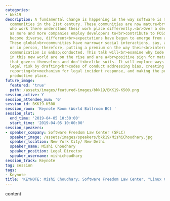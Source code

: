 ```yaml
---
categories:
- bkk19
description: A fundamental change is happening in the way software is made in the<br>FOSS
  communities in the 21st century. These communities are now mature<br>and the people
  who work there understand their work place differently.<br>Over a decade and a half
  as more and more companies employ developers to<br>contribute to FOSS and the communities
  become diverse, different<br>expectations have begun to emerge from all stakeholders.
  These global<br>communities have narrower social interactions, say, around a &nbsp;water<br>cooler
  or in person, therefore, putting a premium on the way their<br>internal intermediated
  communication is &nbsp;conducted. This talk will<br>examine why Code of Conduct
  in this new world are on the rise and are a<br>positive sign for mature FOSS projects
  that govern themselves and don't<br>like suits. It will explore ways of &nbsp;managing
  legal risk by drafting<br>codes of conduct addressing bias, creating a frictionless
  reporting<br>mechanism for legal incident response, and making the project a fun,<br>inclusive
  productive place.
future_image:
  featured: 'true'
  path: /assets/images/featured-images/bkk19/BKK19-K500.png
session_active: Y
session_attendee_num: '6'
session_id: BKK19-K500
session_room: 'Keynote Room (World Ballroom BC) '
session_slot:
  end_time: '2019-04-05 10:30:00'
  start_time: '2019-04-05 10:00:00'
session_speakers:
- speaker_company: Software Freedom Law Center (SFLC)
  speaker_image: /assets/images/speakers/bkk19/MishiChoudhary.jpg
  speaker_location: New York City/ New Delhi
  speaker_name: Mishi Choudhary
  speaker_position: Legal Director
  speaker_username: mishichoudhary
session_track: Keynote
tag: session
tags:
- Keynote
title: 'KEYNOTE: Mishi Choudhary; Software Freedom Law Center. "Linux Code of Conduct"'
---
```


content